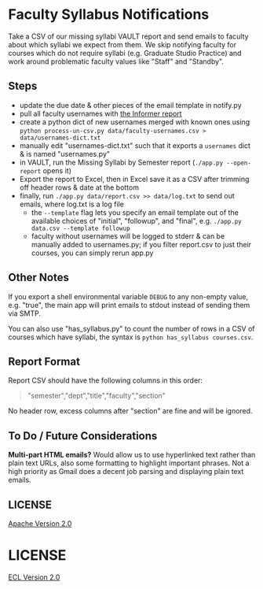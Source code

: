 # Faculty Syllabus Notifications

Take a CSV of our missing syllabi VAULT report and send emails to faculty about which syllabi we expect from them. We skip notifying faculty for courses which do not require syllabi (e.g. Graduate Studio Practice) and work around problematic faculty values like "Staff" and "Standby".

## Steps

- update the due date & other pieces of the email template in notify.py
- pull all faculty usernames with [the Informer report](https://vm-informer-01.cca.edu/informer/?locale=en_US#action=ReportRun&reportId=103645186&launch=false)
- create a python dict of new usernames merged with known ones using `python process-un-csv.py data/faculty-usernames.csv > data/usernames-dict.txt`
- manually edit "usernames-dict.txt" such that it exports a `usernames` dict & is named "usernames.py"
- in VAULT, run the Missing Syllabi by Semester report (`./app.py --open-report` opens it)
- Export the report to Excel, then in Excel save it as a CSV after trimming off header rows & date at the bottom
- finally, run `./app.py data/report.csv >> data/log.txt` to send out emails, where log.txt is a log file
    + the `--template` flag lets you specify an email template out of the available choices of "initial", "followup", and "final", e.g. `./app.py data.csv --template followup`
    + faculty without usernames will be logged to stderr & can be manually added to usernames.py; if you filter report.csv to just their courses, you can simply rerun app.py

## Other Notes

If you export a shell environmental variable `DEBUG` to any non-empty value, e.g. "true", the main app will print emails to stdout instead of sending them via SMTP.

You can also use "has_syllabus.py" to count the number of rows in a CSV of courses which have syllabi, the syntax is `python has_syllabus courses.csv`.

## Report Format

Report CSV should have the following columns in this order:

> "semester","dept","title","faculty","section"

No header row, excess columns after "section" are fine and will be ignored.

## To Do / Future Considerations

**Multi-part HTML emails?** Would allow us to use hyperlinked text rather than plain text URLs, also some formatting to highlight important phrases. Not a high priority as Gmail does a decent job parsing and displaying plain text emails.

## LICENSE

[Apache Version 2.0](http://www.apache.org/licenses/LICENSE-2.0)

# LICENSE

[ECL Version 2.0](https://opensource.org/licenses/ECL-2.0)
